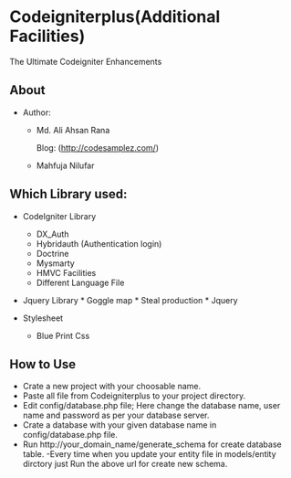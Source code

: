 Codeigniterplus(Additional Facilities)
=====================================

The Ultimate Codeigniter Enhancements

About
-----
- Author: 
	* Md. Ali Ahsan Rana

		Blog: (http://codesamplez.com/)

	* Mahfuja Nilufar
	
Which Library used:
------------------
- CodeIgniter Library
	* DX_Auth 
	* Hybridauth (Authentication login)
	* Doctrine
	* Mysmarty
	* HMVC Facilities
	* Different Language File


- Jquery Library
        * Goggle map
        * Steal production
        * Jquery


- Stylesheet
	* Blue Print Css




How to Use
----------
- Crate a new project with your choosable name. 
- Paste all file from Codeigniterplus to your project directory.
- Edit config/database.php file; Here change the database name,         user name and password as per your database server.
- Crate a database with your given database name in config/database.php file.
- Run http://your_domain_name/generate_schema for create database table.
-Every time when you update your entity file in models/entity dirctory just Run the above url for create new schema.

